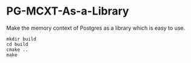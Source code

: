 # PG-MCXT-As-a-Library
Make the memory context of Postgres as a library which is easy to use.

```
mkdir build
cd build
cmake ..
make
```